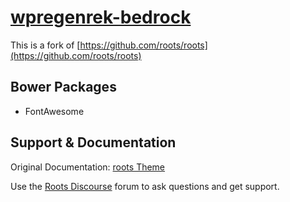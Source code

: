 # [wpregenrek-bedrock](https://github.com/regenrek/wpregenrek-bedrock)

This is a fork of [https://github.com/roots/roots](https://github.com/roots/roots)



## Bower Packages

* FontAwesome



## Support & Documentation

Original Documentation: [roots Theme](http://roots.io/)

Use the [Roots Discourse](http://discourse.roots.io/) forum to ask questions and get support.
